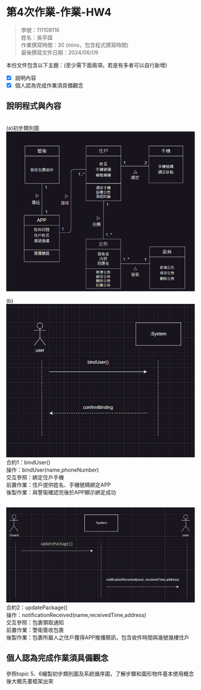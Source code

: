 # 第4次作業-作業-HW4
>
>學號：111108116
><br />
>姓名：吳亭誼
><br />
>作業撰寫時間：30 (mins，包含程式撰寫時間)
><br />
>最後撰寫文件日期：2024/06/09
>

本份文件包含以下主題：(至少需下面兩項，若是有多者可以自行新增)
- [x] 說明內容
- [x] 個人認為完成作業須具備觀念

## 說明程式與內容
</br>(a)初步類別圖
</br>![alt text](a.png)

(b)
</br>![alt text](b1.png)
</br>合約1：bindUser()
</br>操作：bindUser(name,phoneNumber)
</br>交互參照：綁定住戶手機
</br>前置作業：住戶提供姓名、手機號碼綁定APP
</br>後製作業：與警衛確認完後於APP顯示綁定成功

</br>![alt text](b2.png)
</br>合約2：updatePackage()
</br>操作：notificationReceived(name,receivedTime,address)
</br>交互參照：包裹領取通知
</br>前置作業：警衛簽收包裹
</br>後製作業：包裹所屬人之住戶獲得APP推播簡訊，包含收件時間與幾號幾樓住戶


## 個人認為完成作業須具備觀念

參照topic 5、6繪製初步類別圖及系統循序圖，了解步驟和圖形物件基本使用概念後大概先畫框架出來